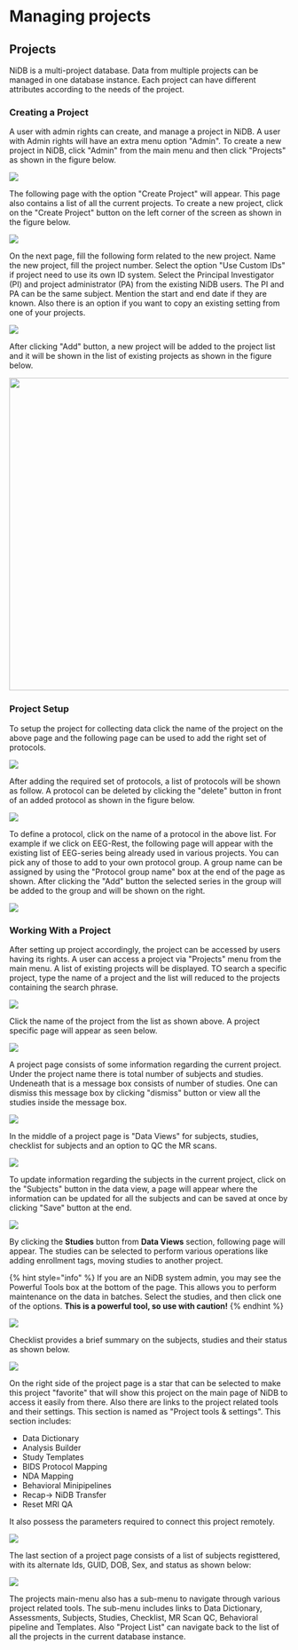 # Managing projects

## Projects

NiDB is a multi-project database. Data from multiple projects can be managed in one database instance. Each project can have different attributes according to the needs of the project.

### Creating a Project

A user with admin rights can create, and manage a project in NiDB. A user with Admin rights will have an extra menu option "Admin". To create a new project in NiDB, click "Admin" from the main menu and then click "Projects" as shown in the figure below.

![](https://user-images.githubusercontent.com/24811295/153896038-9f2f374b-eaba-4333-890c-62af47ece2cd.png)

The following page with the option "Create Project" will appear. This page also contains a list of all the current projects. To create a new project, click on the "Create Project" button on the left corner of the screen as shown in the figure below.

![](https://user-images.githubusercontent.com/24811295/153897601-4cef74fd-f0a7-40ac-9e8f-a7f9a2fbdbb1.png)

On the next page, fill the following form related to the new project. Name the new project, fill the project number. Select the option "Use Custom IDs" if project need to use its own ID system. Select the Principal Investigator (PI) and project administrator (PA) from the existing NiDB users. The PI and PA can be the same subject. Mention the start and end date if they are known. Also there is an option if you want to copy an existing setting from one of your projects.

![](https://user-images.githubusercontent.com/24811295/154157184-0ba2665d-b014-44ce-b231-dfdd27b77d40.png)

After clicking "Add" button, a new project will be added to the project list and it will be shown in the list of existing projects as shown in the figure below.

<div align="center">

<img src="https://user-images.githubusercontent.com/24811295/154159860-50dc0c2e-f7b3-4f0d-91d1-62ce667a0c51.png" alt="" width="563">

</div>

### Project Setup

To setup the project for collecting data click the name of the project on the above page and the following page can be used to add the right set of protocols.

![](https://user-images.githubusercontent.com/24811295/154161565-d6bd03bc-b0d1-4f21-9757-b0b202a62b7a.png)

After adding the required set of protocols, a list of protocols will be shown as follow. A protocol can be deleted by clicking the "delete" button in front of an added protocol as shown in the figure below.

![](https://user-images.githubusercontent.com/24811295/154162653-484e7016-2ea7-4422-8e6a-c991b6463780.png)

To define a protocol, click on the name of a protocol in the above list. For example if we click on EEG-Rest, the following page will appear with the existing list of EEG-series being already used in various projects. You can pick any of those to add to your own protocol group. A group name can be assigned by using the "Protocol group name" box at the end of the page as shown. After clicking the "Add" button the selected series in the group will be added to the group and will be shown on the right.

![](https://user-images.githubusercontent.com/24811295/154166600-05780538-b187-4da1-8a46-5022ed3b6779.png)

### Working With a Project

After setting up project accordingly, the project can be accessed by users having its rights. A user can access a project via "Projects" menu from the main menu. A list of existing projects will be displayed. TO search a specific project, type the name of a project and the list will reduced to the projects containing the search phrase.

![](https://user-images.githubusercontent.com/24811295/154300643-1715e992-a15e-4866-a960-2da70145fdd5.png)

Click the name of the project from the list as shown above. A project specific page will appear as seen below.

![](https://user-images.githubusercontent.com/24811295/154773657-6225f1e8-9a2b-4a8a-9e53-185bba020d25.png)

A project page consists of some information regarding the current project. Under the project name there is total number of subjects and studies. Undeneath that is a message box consists of number of studies. One can dismiss this message box by clicking "dismiss" button or view all the studies inside the message box.

![](https://user-images.githubusercontent.com/24811295/155009550-45c4937e-001f-49f7-b93b-021ffffdf5d2.png)

In the middle of a project page is "Data Views" for subjects, studies, checklist for subjects and an option to QC the MR scans.

![](https://user-images.githubusercontent.com/24811295/155004114-15ac4229-09a7-436e-bdd1-7d4f953cd3dc.png)

To update information regarding the subjects in the current project, click on the "Subjects" button in the data view, a page will appear where the information can be updated for all the subjects and can be saved at once by clicking "Save" button at the end.

![](https://user-images.githubusercontent.com/24811295/155018127-f55d837c-02cd-4f17-b5c4-fb8c81fde42c.png)

By clicking the **Studies** button from **Data Views** section, following page will appear. The studies can be selected to perform various operations like adding enrollment tags, moving studies to another project.

{% hint style="info" %}
If you are an NiDB system admin, you may see the Powerful Tools box at the bottom of the page. This allows you to perform maintenance on the data in batches. Select the studies, and then click one of the options. **This is a powerful tool, so use with caution!**
{% endhint %}

![](https://user-images.githubusercontent.com/24811295/155020201-ce11cf60-0b50-4c57-8276-04ddc9b122a6.png)

Checklist provides a brief summary on the subjects, studies and their status as shown below.

![](https://user-images.githubusercontent.com/24811295/155039537-8b9f50f7-223f-4759-a8c1-a3dfbeba72d1.png)

On the right side of the project page is a star that can be selected to make this project "favorite" that will show this project on the main page of NiDB to access it easily from there. Also there are links to the project related tools and their settings. This section is named as "Project tools & settings". This section includes:

* Data Dictionary
* Analysis Builder
* Study Templates
* BIDS Protocol Mapping
* NDA Mapping
* Behavioral Minipipelines
* Recap-> NiDB Transfer
* Reset MRI QA

It also possess the parameters required to connect this project remotely.

![](https://user-images.githubusercontent.com/24811295/155005253-83266b98-f05b-4d39-8731-2c39a6dcc68b.png)

The last section of a project page consists of a list of subjects registtered, with its alternate Ids, GUID, DOB, Sex, and status as shown below:

![](https://user-images.githubusercontent.com/24811295/155011486-ce33311f-e3c2-40f0-855e-3a064b2307a3.png)

The projects main-menu also has a sub-menu to navigate through various project related tools. The sub-menu includes links to Data Dictionary, Assessments, Subjects, Studies, Checklist, MR Scan QC, Behavioral pipeline and Templates. Also "Project List" can navigate back to the list of all the projects in the current database instance.
